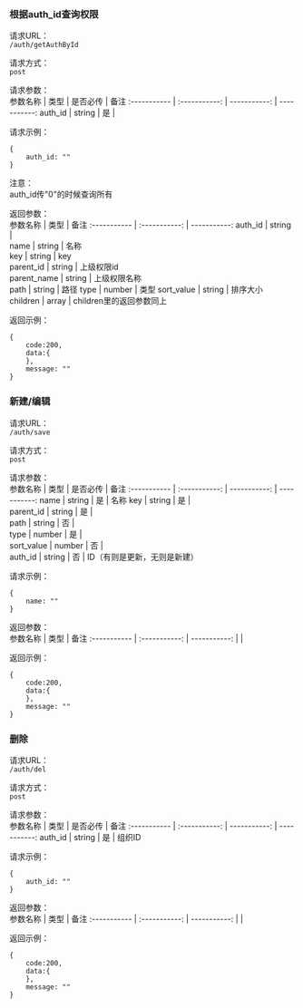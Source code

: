 ### 根据auth_id查询权限
请求URL：  
`/auth/getAuthById `   

请求方式：  
`post`  

请求参数：  
参数名称                               |    类型    |    是否必传    |    备注
:----------- | :-----------: | -----------: | -----------:
auth_id |    string    |    是    |        

请求示例：  

    {
        auth_id: ""
    }

注意：  
auth_id传"0"的时候查询所有


返回参数：  
参数名称                 |    类型    |    备注
:----------- | :-----------: | -----------: 
auth_id                     |    string        |    
name                        |    string        |    名称    
key                           |    string        |    key    
parent_id                  |    string        |    上级权限id    
parent_name             |    string        |    上级权限名称    
path                           |    string        |    路径
type                           |    number     |    类型
sort_value                  |    string         |    排序大小  
children                      |    array         |    children里的返回参数同上

返回示例：  

    {
        code:200,
        data:{
        },
        message: ""
    }


### 新建/编辑
请求URL：  
`/auth/save `   

请求方式：  
`post`  

请求参数：  
参数名称                               |    类型    |    是否必传    |    备注
:----------- | :-----------: | -----------: | -----------:
name                                  |     string        |    是    |    名称
key                                    |     string        |    是    |    
parent_id                            |    string         |    是    |     
path                                    |    string         |    否    |     
type                                    |    number         |    是    |     
sort_value                            |    number          |    否    |    
auth_id                                |    string          |    否    |    ID（有则是更新，无则是新建）

请求示例：  

    {
        name: ""
    }

返回参数：  
参数名称                 |    类型    |    备注
:----------- | :-----------: | -----------: 
|    |   

返回示例：  

    {
        code:200,
        data:{
        },
        message: ""
    }


### 删除
请求URL：  
`/auth/del `   

请求方式：  
`post`  

请求参数：  
参数名称                               |    类型    |    是否必传    |    备注
:----------- | :-----------: | -----------: | -----------:
auth_id                                  |     string        |    是    |    组织ID

请求示例：  

    {
        auth_id: ""
    }

返回参数：  
参数名称                 |    类型    |    备注
:----------- | :-----------: | -----------: 
|    |   

返回示例：  

    {
        code:200,
        data:{
        },
        message: ""
    }


